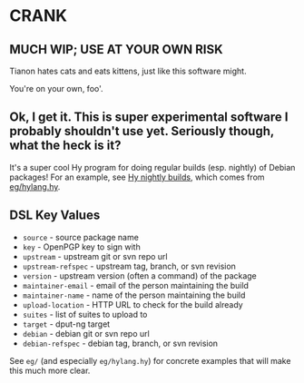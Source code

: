 # CRANK
## MUCH WIP; USE AT YOUR OWN RISK

Tianon hates cats and eats kittens, just like this software might.

You're on your own, foo'.

## Ok, I get it.  This is super experimental software I probably shouldn't use yet.  Seriously though, what the heck is it?

It's a super cool Hy program for doing regular builds (esp. nightly) of Debian packages!  For an example, see [Hy nightly builds](https://launchpad.net/~hy-society/+archive/ubuntu/nightly/+packages), which comes from [eg/hylang.hy](eg/hylang.hy).


DSL Key Values
--------------

  * `source` - source package name
  * `key` - OpenPGP key to sign with
  * `upstream` - upstream git or svn repo url
  * `upstream-refspec` - upstream tag, branch, or svn revision
  * `version` - upstream version (often a command) of the package
  * `maintainer-email` - email of the person maintaining the build
  * `maintainer-name` - name of the person maintaining the build
  * `upload-location` - HTTP URL to check for the build already
  * `suites` - list of suites to upload to
  * `target` - dput-ng target
  * `debian` - debian git or svn repo url
  * `debian-refspec` - debian tag, branch, or svn revision

See `eg/` (and especially `eg/hylang.hy`) for concrete examples that will make this much more clear.
